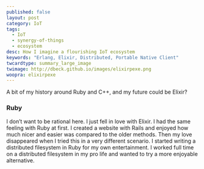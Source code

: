 ```yaml
---
published: false
layout: post
category: IoT
tags: 
  - IoT
  - synergy-of-things
  - ecosystem
desc: How I imagine a flourishing IoT ecosystem
keywords: "Erlang, Elixir, Distributed, Portable Native Client"
twcardtype: summary_large_image 
twimage: http://dbeck.github.io/images/elixirpexe.png
woopra: elixirpexe
---
```


A bit of my history around Ruby and C++, and my future could be Elixir?

### Ruby
I don’t want to be rational here. I just fell in love with Elixir. I had the same feeling with Ruby at first. I created a website with Rails and enjoyed how much nicer and easier was compared to the older methods. Then my love disappeared when I tried this in a very different scenario. I started writing a distributed filesystem in Ruby for my own entertainment. I worked full time on a distributed filesystem in my pro life and wanted to try a more enjoyable alternative.

